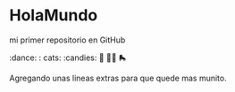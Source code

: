 # HolaMundo

mi primer repositorio  en GitHub

:dance: : cats: :candies:
👶 🚴‍♀️ 🛼

Agregando unas lineas extras 
para que quede mas munito. 
